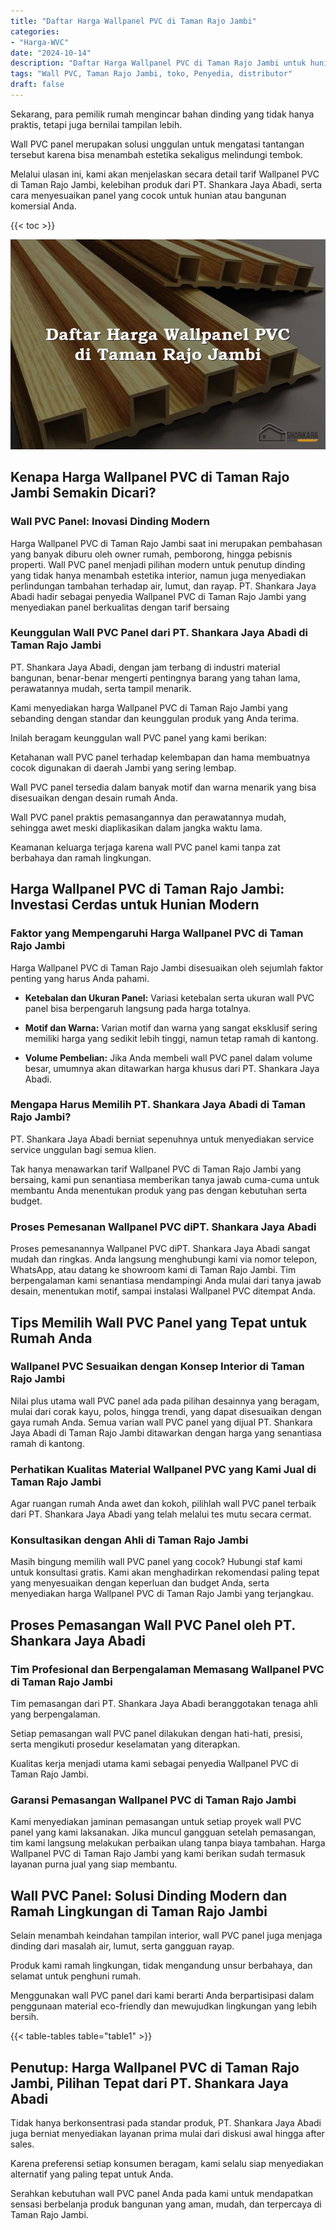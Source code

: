 ```yaml
---
title: "Daftar Harga Wallpanel PVC di Taman Rajo Jambi"
categories: 
- "Harga-WVC"
date: "2024-10-14"
description: "Daftar Harga Wallpanel PVC di Taman Rajo Jambi untuk hunian, perkantoran, dan gerai. Panel unggulan, pilihan motif, variasi warna modern, dengan layanan penempatan ditangani oleh tenaga ahli berpengalaman serta kepastian resmi!|Layanan penyediaan Wallpanel PVC di Taman Rajo Jambi untuk kebutuhan hunian, kantor, atau ritel, dengan produk berkualitas dan penempatan oleh tenaga ahli ahli dan jaminan resmi.|Pilihan Wallpanel PVC di Taman Rajo Jambi yang terpercaya untuk hunian, perkantoran, dan gerai, dengan produk unggulan dan instalasi ditangani oleh tenaga ahli ahli serta jaminan resmi.|Distribusi Wallpanel PVC di Taman Rajo Jambi bagi hunian, office, dan ritel, dengan panel berkualitas dan penempatan oleh teknisi berpengalaman, lengkap beserta garansi resmi.}"
tags: "Wall PVC, Taman Rajo Jambi, toko, Penyedia, distributor"
draft: false
---
```


Sekarang, para pemilik rumah mengincar bahan dinding yang tidak hanya praktis, tetapi juga bernilai tampilan lebih.

Wall PVC panel merupakan solusi unggulan untuk mengatasi tantangan tersebut karena bisa menambah estetika sekaligus melindungi tembok.

Melalui ulasan ini, kami akan menjelaskan secara detail tarif Wallpanel PVC di Taman Rajo Jambi, kelebihan produk dari PT. Shankara Jaya Abadi, serta cara menyesuaikan panel yang cocok untuk hunian atau bangunan komersial Anda.

{{< toc >}}

![Daftar Harga Wallpanel PVC di Taman Rajo Jambi](/images/Harga-WVC/Daftar-Harga-Wallpanel-PVC-di-Taman-Rajo-Jambi.png)


## Kenapa Harga Wallpanel PVC di Taman Rajo Jambi Semakin Dicari?

### Wall PVC Panel: Inovasi Dinding Modern

Harga Wallpanel PVC di Taman Rajo Jambi saat ini merupakan pembahasan yang banyak diburu oleh owner rumah, pemborong, hingga pebisnis properti. Wall PVC panel menjadi pilihan modern untuk penutup dinding yang tidak hanya menambah estetika interior, namun juga menyediakan perlindungan tambahan terhadap air, lumut, dan rayap. PT. Shankara Jaya Abadi hadir sebagai penyedia Wallpanel PVC di Taman Rajo Jambi yang menyediakan panel berkualitas dengan tarif bersaing

### Keunggulan Wall PVC Panel dari PT. Shankara Jaya Abadi di Taman Rajo Jambi

PT. Shankara Jaya Abadi, dengan jam terbang di industri material bangunan, benar-benar mengerti pentingnya barang yang tahan lama, perawatannya mudah, serta tampil menarik.

Kami menyediakan harga Wallpanel PVC di Taman Rajo Jambi yang sebanding dengan standar dan keunggulan produk yang Anda terima.

Inilah beragam keunggulan wall PVC panel yang kami berikan:

Ketahanan wall PVC panel terhadap kelembapan dan hama membuatnya cocok digunakan di daerah Jambi yang sering lembap.

Wall PVC panel tersedia dalam banyak motif dan warna menarik yang bisa disesuaikan dengan desain rumah Anda.

Wall PVC panel praktis pemasangannya dan perawatannya mudah, sehingga awet meski diaplikasikan dalam jangka waktu lama.

Keamanan keluarga terjaga karena wall PVC panel kami tanpa zat berbahaya dan ramah lingkungan.

## Harga Wallpanel PVC di Taman Rajo Jambi: Investasi Cerdas untuk Hunian Modern

### Faktor yang Mempengaruhi Harga Wallpanel PVC di Taman Rajo Jambi

Harga Wallpanel PVC di Taman Rajo Jambi disesuaikan oleh sejumlah faktor penting yang harus Anda pahami.

- **Ketebalan dan Ukuran Panel:** Variasi ketebalan serta ukuran wall PVC panel bisa berpengaruh langsung pada harga totalnya.

- **Motif dan Warna:** Varian motif dan warna yang sangat eksklusif sering memiliki harga yang sedikit lebih tinggi, namun tetap ramah di kantong.

- **Volume Pembelian:** Jika Anda membeli wall PVC panel dalam volume besar, umumnya akan ditawarkan harga khusus dari PT. Shankara Jaya Abadi.

### Mengapa Harus Memilih PT. Shankara Jaya Abadi di Taman Rajo Jambi?

PT. Shankara Jaya Abadi berniat sepenuhnya untuk menyediakan service service unggulan bagi semua klien.

Tak hanya menawarkan tarif Wallpanel PVC di Taman Rajo Jambi yang bersaing, kami pun senantiasa memberikan tanya jawab cuma-cuma untuk membantu Anda menentukan produk yang pas dengan kebutuhan serta budget.

### Proses Pemesanan Wallpanel PVC diPT. Shankara Jaya Abadi

Proses pemesanannya Wallpanel PVC diPT. Shankara Jaya Abadi sangat mudah dan ringkas. Anda langsung menghubungi kami via nomor telepon, WhatsApp, atau datang ke showroom kami di Taman Rajo Jambi. Tim berpengalaman kami senantiasa mendampingi Anda mulai dari tanya jawab desain, menentukan motif, sampai instalasi Wallpanel PVC ditempat Anda.

## Tips Memilih Wall PVC Panel yang Tepat untuk Rumah Anda

### Wallpanel PVC Sesuaikan dengan Konsep Interior di Taman Rajo Jambi

Nilai plus utama wall PVC panel ada pada pilihan desainnya yang beragam, mulai dari corak kayu, polos, hingga trendi, yang dapat disesuaikan dengan gaya rumah Anda. Semua varian wall PVC panel yang dijual PT. Shankara Jaya Abadi di Taman Rajo Jambi ditawarkan dengan harga yang senantiasa ramah di kantong.

### Perhatikan Kualitas Material Wallpanel PVC yang Kami Jual di Taman Rajo Jambi

Agar ruangan rumah Anda awet dan kokoh, pilihlah wall PVC panel terbaik dari PT. Shankara Jaya Abadi yang telah melalui tes mutu secara cermat.

### Konsultasikan dengan Ahli di Taman Rajo Jambi

Masih bingung memilih wall PVC panel yang cocok? Hubungi staf kami untuk konsultasi gratis. Kami akan menghadirkan rekomendasi paling tepat yang menyesuaikan dengan keperluan dan budget Anda, serta menyediakan harga Wallpanel PVC di Taman Rajo Jambi yang terjangkau.

## Proses Pemasangan Wall PVC Panel oleh PT. Shankara Jaya Abadi

### Tim Profesional dan Berpengalaman Memasang Wallpanel PVC di Taman Rajo Jambi

Tim pemasangan dari PT. Shankara Jaya Abadi beranggotakan tenaga ahli yang berpengalaman.

Setiap pemasangan wall PVC panel dilakukan dengan hati-hati, presisi, serta mengikuti prosedur keselamatan yang diterapkan.

Kualitas kerja menjadi utama kami sebagai penyedia Wallpanel PVC di Taman Rajo Jambi.

### Garansi Pemasangan Wallpanel PVC di Taman Rajo Jambi

Kami menyediakan jaminan pemasangan untuk setiap proyek wall PVC panel yang kami laksanakan. Jika muncul gangguan setelah pemasangan, tim kami langsung melakukan perbaikan ulang tanpa biaya tambahan. Harga Wallpanel PVC di Taman Rajo Jambi yang kami berikan sudah termasuk layanan purna jual yang siap membantu.

## Wall PVC Panel: Solusi Dinding Modern dan Ramah Lingkungan di Taman Rajo Jambi

Selain menambah keindahan tampilan interior, wall PVC panel juga menjaga dinding dari masalah air, lumut, serta gangguan rayap.

Produk kami ramah lingkungan, tidak mengandung unsur berbahaya, dan selamat untuk penghuni rumah.

Menggunakan wall PVC panel dari kami berarti Anda berpartisipasi dalam penggunaan material eco-friendly dan mewujudkan lingkungan yang lebih bersih.

{{< table-tables table="table1" >}}

## Penutup: Harga Wallpanel PVC di Taman Rajo Jambi, Pilihan Tepat dari PT. Shankara Jaya Abadi

Tidak hanya berkonsentrasi pada standar produk, PT. Shankara Jaya Abadi juga berniat menyediakan layanan prima mulai dari diskusi awal hingga after sales.

Karena preferensi setiap konsumen beragam, kami selalu siap menyediakan alternatif yang paling tepat untuk Anda.

Serahkan kebutuhan wall PVC panel Anda pada kami untuk mendapatkan sensasi berbelanja produk bangunan yang aman, mudah, dan terpercaya di Taman Rajo Jambi.